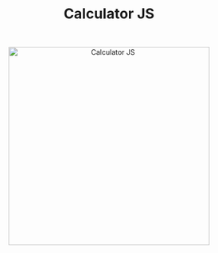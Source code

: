 <h1 align="center">Calculator JS</h1><br>
<p align="center">
<img src="https://user-images.githubusercontent.com/70096180/102694733-f62aa300-4248-11eb-9bbc-fc972c6b0c4b.PNG" width="404" height="400" alt="Calculator JS">
</p>



